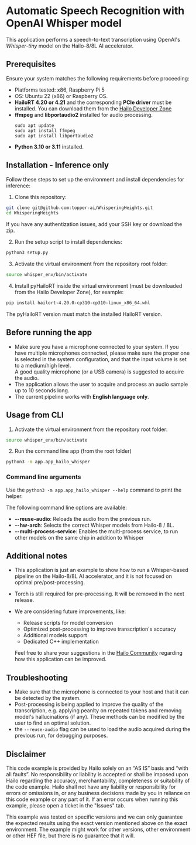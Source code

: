 # Automatic Speech Recognition with OpenAI Whisper model

This application performs a speech-to-text transcription using OpenAI's *Whisper-tiny* model on the Hailo-8/8L AI accelerator.

## Prerequisites

Ensure your system matches the following requirements before proceeding:

- Platforms tested: x86, Raspberry Pi 5
- OS: Ubuntu 22 (x86) or Raspberry OS.
- **HailoRT 4.20 or 4.21** and the corresponding **PCIe driver** must be installed. You can download them from the [Hailo Developer Zone](https://hailo.ai/developer-zone/)
- **ffmpeg** and **libportaudio2** installed for audio processing.
  ```
  sudo apt update
  sudo apt install ffmpeg
  sudo apt install libportaudio2
  ```
- **Python 3.10 or 3.11** installed.

## Installation - Inference only

Follow these steps to set up the environment and install dependencies for inference:

1. Clone this repository:

  ```sh
  git clone git@github.com:topper-ai/WhisperingHeights.git
  cd WhisperingHeights
  ```
  If you have any authentization issues, add your SSH key or download the zip.

2. Run the setup script to install dependencies:

  ```sh
  python3 setup.py
  ```

3. Activate the virtual environment from the repository root folder:

  ```sh
  source whisper_env/bin/activate
  ```

4. Install pyHailoRT inside the virtual environment (must be downloaded from the Hailo Developer Zone), for example:
  ```sh
  pip install hailort-4.20.0-cp310-cp310-linux_x86_64.whl
  ```
  The pyHailoRT version must match the installed HailoRT version.

## Before running the app

- Make sure you have a microphone connected to your system. If you have multiple microphones connected, please make sure the proper one is selected in the system configuration, and that the input volume is set to a medium/high level.  
  A good quality microphone (or a USB camera) is suggested to acquire the audio.
- The application allows the user to acquire and process an audio sample up to 10 seconds long.
- The current pipeline works with **English language only**.

## Usage from CLI
1. Activate the virtual environment from the repository root folder:

  ```sh
  source whisper_env/bin/activate
  ```
2. Run the command line app (from the root folder)
  ```sh
  python3 -m app.app_hailo_whisper
  ```

### Command line arguments
Use the `python3 -m app.app_hailo_whisper --help` command to print the helper.

The following command line options are available:

- **--reuse-audio**: Reloads the audio from the previous run.
- **--hw-arch**: Selects the correct Whisper models from Hailo-8 / 8L.
- **--multi-process-service**: Enables the multi-process service, to run other models on the same chip in addition to Whisper


## Additional notes

- This application is just an example to show how to run a Whisper-based pipeline on the Hailo-8/8L AI accelerator, and it is not focused on optimal pre/post-processing.
- Torch is still required for pre-processing. It will be removed in the next release.
- We are considering future improvements, like:
  - Release scripts for model conversion
  - Optimized post-processing to improve transcription's accuracy
  - Additional models support
  - Dedicated C++ implementation  

  Feel free to share your suggestions in the [Hailo Community](https://community.hailo.ai/) regarding how this application can be improved.

## Troubleshooting

- Make sure that the microphone is connected to your host and that it can be detected by the system.
- Post-processing is being applied to improve the quality of the transcription, e.g. applying peanlty on repeated tokens and removing model's hallucinations (if any). These methods can be modified by the user to find an optimal solution.
- the `--reuse-audio` flag can be used to load the audio acquired during the previous run, for debugging purposes.


## Disclaimer
This code example is provided by Hailo solely on an “AS IS” basis and “with all faults”. No responsibility or liability is accepted or shall be imposed upon Hailo regarding the accuracy, merchantability, completeness or suitability of the code example. Hailo shall not have any liability or responsibility for errors or omissions in, or any business decisions made by you in reliance on this code example or any part of it. If an error occurs when running this example, please open a ticket in the "Issues" tab.

This example was tested on specific versions and we can only guarantee the expected results using the exact version mentioned above on the exact environment. The example might work for other versions, other environment or other HEF file, but there is no guarantee that it will.
